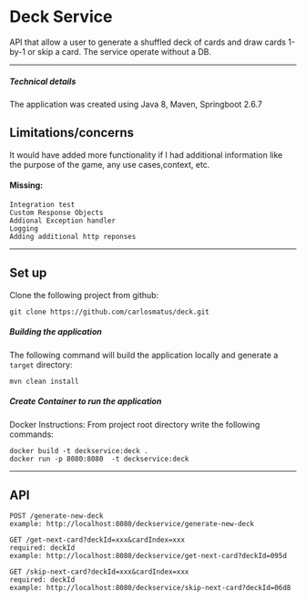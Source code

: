 
Deck Service
========================

API that allow a user to generate a shuffled deck of cards and draw cards 1-by-1
or skip a card. The service operate without a DB.

-------------
##### Technical details
The application was created using Java 8, Maven, Springboot 2.6.7
## Limitations/concerns
It would have added more functionality if I had additional information like the purpose of the game, any use cases,context, etc.
   
#### Missing:
    Integration test
    Custom Response Objects
    Addional Exception handler 
    Logging 
    Adding additional http reponses

-------------

## Set up
Clone the following project from github:
```
git clone https://github.com/carlosmatus/deck.git
```
##### Building the application

The following command will build the application locally and generate a `target` directory:

```
mvn clean install
```
##### Create Container to run the application
Docker Instructions:
    From project root directory write the following commands:
 ```
docker build -t deckservice:deck .
docker run -p 8080:8080  -t deckservice:deck 
```

-------------


## API
 ```
POST /generate-new-deck
example: http://localhost:8080/deckservice/generate-new-deck

GET /get-next-card?deckId=xxx&cardIndex=xxx
required: deckId
example: http://localhost:8080/deckservice/get-next-card?deckId=095d

GET /skip-next-card?deckId=xxx&cardIndex=xxx
required: deckId
example: http://localhost:8080/deckservice/skip-next-card?deckId=06d8
```
